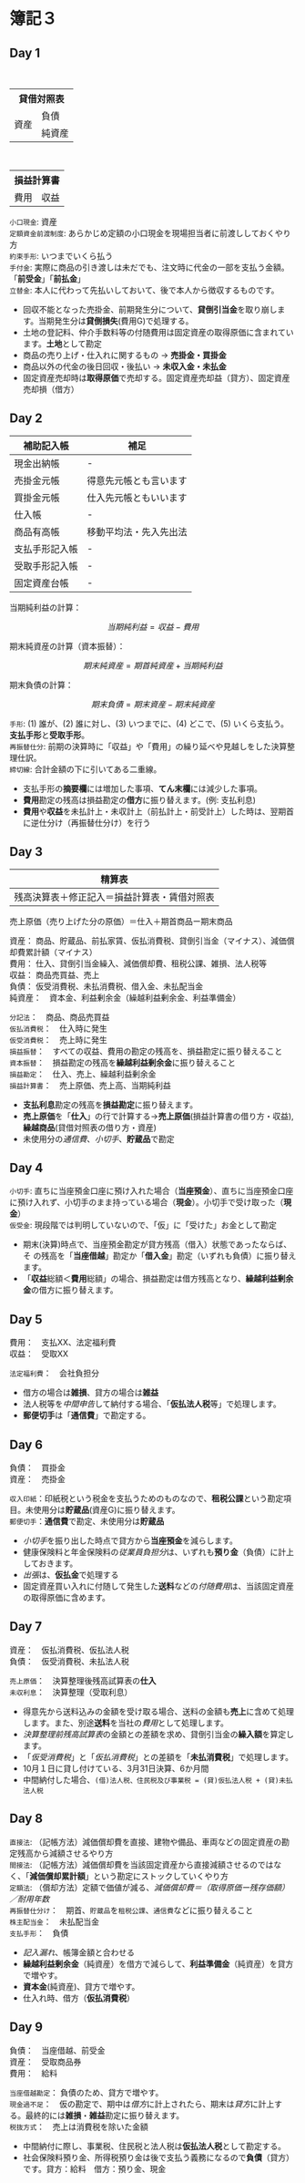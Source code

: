 # 簿記３

## Day 1
<table>
    <th colspan="2">
    貸借対照表
    </th>
    <tr> 
    <td rowspan="2">資産</td> 
    <td>負債</td> 
    </tr> 
    <tr> 
    <td>純資産</td> 
    </tr> 
</table>

<table>
    <th colspan="2">
    損益計算書
    </th>
    <tr> 
    <td>費用</td> 
    <td>収益</td> 
    </tr> 
</table>

`小口現金`: 資産  
`定額資金前渡制度`: あらかじめ定額の小口現金を現場担当者に前渡ししておくやり方  
`約束手形`: いつまでいくら払う  
`手付金`: 実際に商品の引き渡しは未だでも、注文時に代金の一部を支払う金額。「**前受金**」「**前払金**」  
`立替金`: 本人に代わって先払いしておいて、後で本人から徴収するものです。  

* 回収不能となった売掛金、前期発生分について、**貸倒引当金**を取り崩します。当期発生分は**貸倒損失**(費用G)で処理する。
* 土地の登記料、仲介手数料等の付随費用は固定資産の取得原価に含まれています。**土地**として勘定
* 商品の売り上げ・仕入れに関するもの → **売掛金・買掛金**
* 商品以外の代金の後日回収・後払い → **未収入金・未払金**
* 固定資産売却時は**取得原価**で売却する。固定資産売却益（貸方）、固定資産売却損（借方）


## Day 2
|補助記入帳|補足|
|---|---|
|現金出納帳|-|
|売掛金元帳|得意先元帳とも言います|
|買掛金元帳|仕入先元帳ともいいます|
|仕入帳|-|
|商品有高帳|移動平均法・先入先出法|
|支払手形記入帳|-|
|受取手形記入帳|-|
|固定資産台帳|-|

当期純利益の計算：

$$当期純利益=収益-費用$$

期末純資産の計算（資本振替）：

$$期末純資産=期首純資産+当期純利益$$

期末負債の計算：

$$期末負債=期末資産-期末純資産$$

`手形`: (1) 誰が、(2) 誰に対し、(3) いつまでに、(4) どこで、(5) いくら支払う。**支払手形**と**受取手形**。  
`再振替仕分`: 前期の決算時に「収益」や「費用」の繰り延べや見越しをした決算整理仕訳。  
`締切線`: 合計金額の下に引いてある二重線。

* 支払手形の**摘要欄**には増加した事項、**てん末欄**には減少した事項。
* **費用**勘定の残高は損益勘定の**借方**に振り替えます。(例: 支払利息)
* **費用**や**収益**を未払計上・未収計上（前払計上・前受計上）した時は、翌期首に逆仕分け（再振替仕分け）を行う


## Day 3
|精算表|
|---|
|残高決算表＋修正記入＝損益計算表・賃借対照表|

売上原価（売り上げた分の原価）＝仕入＋期首商品ー期末商品  

資産： 商品、貯蔵品、前払家賃、仮払消費税、貸倒引当金（マイナス）、減価償却費累計額（マイナス）  
費用： 仕入、貸倒引当金繰入、減価償却費、租税公課、雑損、法人税等  
収益： 商品売買益、売上  
負債： 仮受消費税、未払消費税、借入金、未払配当金  
純資産：　資本金、利益剰余金（繰越利益剰余金、利益準備金）

`分記法`：　商品、商品売買益  
`仮払消費税`：　仕入時に発生  
`仮受消費税`：　売上時に発生  
`損益振替`：　すべての収益、費用の勘定の残高を、損益勘定に振り替えること  
`資本振替`：　損益勘定の残高を**繰越利益剰余金**に振り替えること  
`損益勘定`：　仕入、売上、繰越利益剰余金  
`損益計算書`：　売上原価、売上高、当期純利益

* **支払利息**勘定の残高を**損益勘定**に振り替えます。
* **売上原価**を「**仕入**」の行で計算する→**売上原価**(損益計算書の借り方・収益), **繰越商品**(貸借対照表の借り方・資産)
* 未使用分の*通信費*、*小切手*、**貯蔵品**で勘定


## Day 4
`小切手`: 直ちに当座預金口座に預け入れた場合（**当座預金**）、直ちに当座預金口座に預け入れず、小切手のまま持っている場合（**現金**）。小切手で受け取った（**現金**）  
`仮受金`: 現段階では判明していないので、「仮」に「受けた」お金として勘定  

* 期末(決算)時点で、当座預金勘定が貸方残高（借入）状態であったならば、そ
の残高を「**当座借越**」勘定か「**借入金**」勘定（いずれも負債）に振り替えます。
* 「**収益**総額＜**費用**総額」の場合、損益勘定は借方残高となり、**繰越利益剰余金**の借方に振り替えます。


## Day 5
費用：　支払XX、法定福利費  
収益：　受取XX  

`法定福利費`：　会社負担分  

* 借方の場合は**雑損**、貸方の場合は**雑益**
* 法人税等を*中間申告*して納付する場合、「**仮払法人税**等」で処理します。
* **郵便切手**は「**通信費**」で勘定する。


## Day 6
負債：　買掛金  
資産：　売掛金  

`収入印紙`：印紙税という税金を支払うためのものなので、**租税公課**という勘定項目。未使用分は**貯蔵品**(資産G)に振り替えます。  
`郵便切手`：**通信費**で勘定、未使用分は**貯蔵品**

* *小切手*を振り出した時点で貸方から**当座預金**を減らします。
* 健康保険料と年金保険料の*従業員負担分*は、いずれも**預り金**（負債）に計上しておきます。
* *出張*は、**仮払金**で処理する
* 固定資産買い入れに付随して発生した**送料**などの*付随費用*は、当該固定資産の取得原価に含めます。


## Day 7
資産：　仮払消費税、仮払法人税  
負債：　仮受消費税、未払法人税  

`売上原価`：　決算整理後残高試算表の**仕入**  
`未収利息`：　決算整理（受取利息）

* 得意先から送料込みの金額を受け取る場合、送料の金額も**売上**に含めて処理します。また、別途**送料**を当社の*費用*として処理します。
* *決算整理前残高試算表*の金額との差額を求め、貸倒引当金の**繰入額**を算定します。
* 「*仮受消費税*」と「*仮払消費税*」との差額を「**未払消費税**」で処理します。
* 10月１日に貸し付けている、3月31日決算、6か月間
* 中間納付した場合、`(借)法人税、住民税及び事業税 = (貸)仮払法人税 + (貸)未払法人税`


## Day 8
`直接法`: （記帳方法）減価償却費を直接、建物や備品、車両などの固定資産の勘定残高から減額させるやり方  
`間接法`: （記帳方法）減価償却費を当該固定資産から直接減額させるのではなく、「**減価償却累計額**」という勘定にストックしていくやり方  
`定額法`: （償却方法）定額で価値が減る、*減価償却費＝（取得原価ー残存価額）／耐用年数*  
`再振替仕分け`：　期首、`貯蔵品`を`租税公課`、`通信費`などに振り替えること  
`株主配当金`：　未払配当金  
`支払手形`：　負債  


* *記入漏れ*、帳簿金額と合わせる
* **繰越利益剰余金**（純資産）を借方で減らして、**利益準備金**（純資産）を貸方で増やす。
* **資本金**(純資産)、貸方で増やす。
* 仕入れ時、借方（**仮払消費税**）


## Day 9
負債：　当座借越、前受金  
資産：　受取商品券  
費用：　給料  

`当座借越勘定`： 負債のため、貸方で増やす。  
`現金過不足`：　仮の勘定で、期中は*借方*に計上されたら、期末は*貸方*に計上する。最終的には**雑損**・**雑益**勘定に振り替えます。  
`税抜方式`：　売上は消費税を除いた金額  

* 中間納付に際し、事業税、住民税と法人税は**仮払法人税**として勘定する。
* 社会保険料預り金、所得税預り金は後で支払う義務になるので**負債**（貸方）です。貸方：給料　借方：預り金、現金